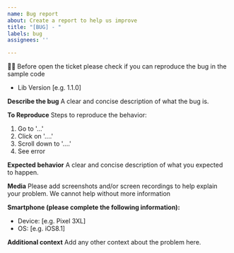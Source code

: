 ```yaml
---
name: Bug report
about: Create a report to help us improve
title: "[BUG] - "
labels: bug
assignees: ''

---
```


🚨🚨 Before open the ticket please check if you can reproduce the bug in the sample code

 - Lib Version [e.g. 1.1.0]
 
**Describe the bug**
A clear and concise description of what the bug is.

**To Reproduce**
Steps to reproduce the behavior:
1. Go to '...'
2. Click on '....'
3. Scroll down to '....'
4. See error

**Expected behavior**
A clear and concise description of what you expected to happen.

**Media**
Please add screenshots and/or screen recordings to help explain your problem.
We cannot help without more information

**Smartphone (please complete the following information):**
 - Device: [e.g. Pixel 3XL]
 - OS: [e.g. iOS8.1]

**Additional context**
Add any other context about the problem here.
